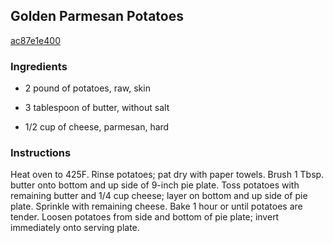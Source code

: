 ## Golden Parmesan Potatoes

[ac87e1e400](http://www.kraftrecipes.com/recipes/golden-parmesan-potatoes-55620.aspx)

### Ingredients

 - 2 pound of potatoes, raw, skin

 - 3 tablespoon of butter, without salt

 - 1/2 cup of cheese, parmesan, hard

### Instructions

Heat oven to 425F. Rinse potatoes; pat dry with paper towels. Brush 1 Tbsp. butter onto bottom and up side of 9-inch pie plate. Toss potatoes with remaining butter and 1/4 cup cheese; layer on bottom and up side of pie plate. Sprinkle with remaining cheese. Bake 1 hour or until potatoes are tender. Loosen potatoes from side and bottom of pie plate; invert immediately onto serving plate.